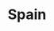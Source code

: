 ---
lang: en
order: 7565409
title: Spain
country:
  en: Spain
  es: España
last_updated: 2020-05-17
updatemsg: Corrected en (Royal Decree 1112/2018) & en (Relations with the Cortes and Equality)
relatedpages:
policies:
  - title:
      en: Royal Decree 1112/2018, of September 7, on accessibility of websites and applications for mobile devices in the public sector.
      es: Real Decreto 1112/2018, de 7 de septiembre, sobre accesibilidad de los sitios web y aplicaciones para dispositivos móviles del sector público.
    url:
      es: https://www.boe.es/diario_boe/txt.php?id=BOE-A-2018-12699
    urllang: es
    updated: 2019-05-27
    wcagver: None
    enactdate: 2008
    type: Accessibility policy law, Non-discrimination law, Accessibility law, Accessibility policy # other values: law/policy/procurement
    ministries:
      - title:
          en: Ministry of the Presidency, Relations with the Cortes and Equality
          es: Ministerio de la Presidencia, Relaciones con las Cortes e Igualdad
        url:
          es: https://www.mpr.gob.es/Paginas/index.aspx
    webonly: no
    scope: Public sector
  - title:
      en: Guidance on software accessibility
      es: Requisitos de accesibilidad del software
    url:
      es: https://www.une.org/encuentra-tu-norma/busca-tu-norma/norma/?Tipo=N&c=N0043547
    urllang: es, en
    updated: 2019-05-27
    wcagver: None
    enactdate: 2009
    type: Accessibility policy law, Non-discrimination law, Accessibility law, Accessibility policy # other values: law/policy/procurement
    webonly: no
    scope: Public sector, Private sector
  - title:
      en: Web content accessibility requirements.
      es: Requisitos de accesibilidad para contenidos en la Web.
    url:
      es: http://administracionelectronica.gob.es/PAe/accesibilidad/normativa
    updated: 2019-05-27
    wcagver: WCAG 2.0 derivative
    enactdate: 2012
    type: Accessibility policy #Procurement policy, Non-discrimination law, Accessibility law, Recommendation, Accessibility policy
    scope: Public sector, Private sector
    webonly: yes

---